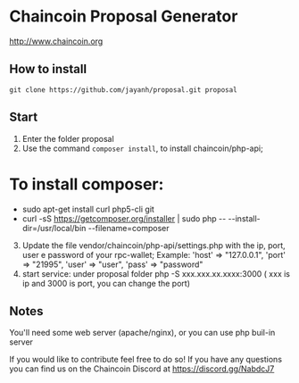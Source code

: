 Chaincoin Proposal Generator
=================

http://www.chaincoin.org

## How to install
`git clone https://github.com/jayanh/proposal.git proposal`

## Start
1. Enter the folder proposal
2. Use the command `composer install`, to install chaincoin/php-api;
# To install composer: 
 - sudo apt-get install curl php5-cli git
 - curl -sS https://getcomposer.org/installer | sudo php -- --install-dir=/usr/local/bin --filename=composer
 
3. Update the file vendor/chaincoin/php-api/settings.php with the ip, port, user e password of your rpc-wallet;
Example:
   'host' => "127.0.0.1",
   'port' => "21995",
   'user' => "user",
   'pass' => "password"
4. start service: under proposal folder
   php -S xxx.xxx.xx.xxxx:3000 ( xxx is ip and 3000 is port, you can change the port)

## Notes
You'll need some web server (apache/nginx), or you can use php buil-in server


If you would like to contribute feel free to do so! If you have any questions you can find us on the Chaincoin Discord at https://discord.gg/NabdcJ7
